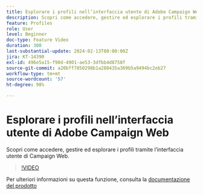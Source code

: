 ```yaml
---
title: Esplorare i profili nell’interfaccia utente di Adobe Campaign Web
description: Scopri come accedere, gestire ed esplorare i profili tramite l’interfaccia utente di Campaign Web.
feature: Profiles
role: User
level: Beginner
doc-type: Feature Video
duration: 300
last-substantial-update: 2024-02-13T00:00:00Z
jira: KT-14390
exl-id: 496e5a15-f90d-4901-ae53-3dfbb4d8758f
source-git-commit: a20bff7850298b1a280435a369b5a9494bc2eb27
workflow-type: tm+mt
source-wordcount: '57'
ht-degree: 98%

---
```


# Esplorare i profili nell’interfaccia utente di Adobe Campaign Web

Scopri come accedere, gestire ed esplorare i profili tramite l’interfaccia utente di Campaign Web.

>[!VIDEO](https://video.tv.adobe.com/v/3427293/?learn=on)

Per ulteriori informazioni su questa funzione, consulta la [documentazione del prodotto](https://experienceleague.adobe.com/docs/campaign-web/v8/audiences/work-with-profiles/about-recipients.html)
